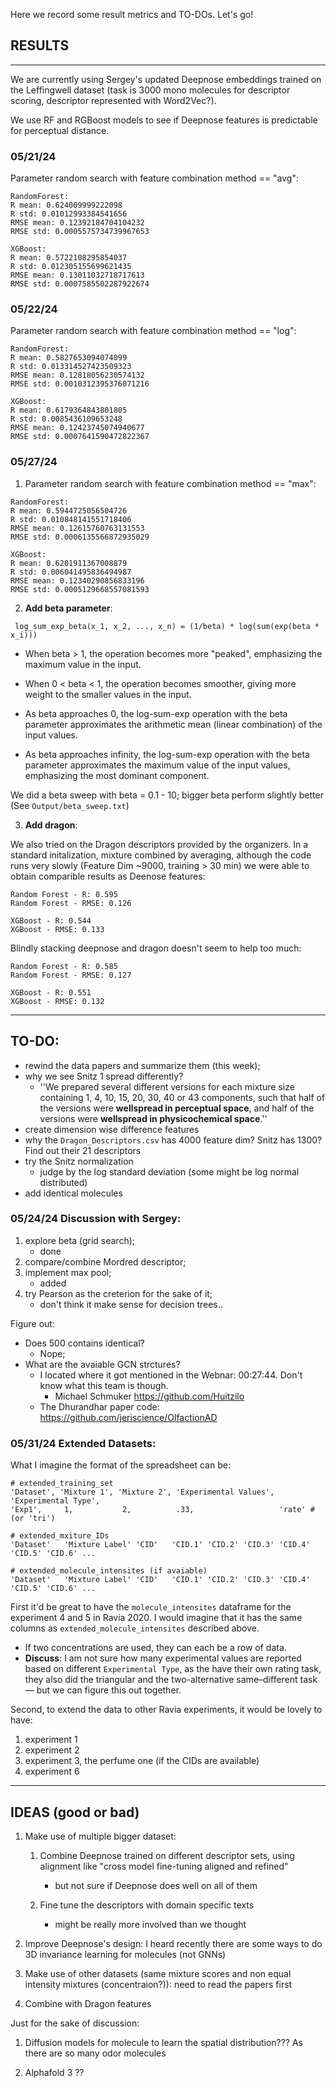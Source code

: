 Here we record some result metrics and TO-DOs. Let's go!

## RESULTS

---
We are currently using Sergey's updated Deepnose embeddings trained on the Leffingwell dataset (task is 3000 mono molecules for descriptor scoring, descriptor represented with Word2Vec?).

We use RF and RGBoost models to see if Deepnose features is predictable for perceptual distance. 

### 05/21/24

Parameter random search with feature combination method == "avg":
```
RandomForest:
R mean: 0.624009999222098
R std: 0.01012993384541656
RMSE mean: 0.12392184704104232
RMSE std: 0.0005575734739967653

XGBoost:
R mean: 0.5722108295854037
R std: 0.012305155699621435
RMSE mean: 0.13011032718717613
RMSE std: 0.0007585502287922674
```
### 05/22/24
Parameter random search with feature combination method == "log":
```
RandomForest:
R mean: 0.5827653094074099
R std: 0.013314527423509323
RMSE mean: 0.12818056230574132
RMSE std: 0.0010312395376071216

XGBoost:
R mean: 0.6179364843801805
R std: 0.0085436109653248
RMSE mean: 0.12423745074940677
RMSE std: 0.0007641590472822367
```
### 05/27/24
1. Parameter random search with feature combination method == "max":
```
RandomForest:
R mean: 0.5944725056504726
R std: 0.010848141551718406
RMSE mean: 0.12615760763131553
RMSE std: 0.0006135566872935029

XGBoost:
R mean: 0.6201911367008879
R std: 0.006041495836494987
RMSE mean: 0.12340290856833196
RMSE std: 0.0005129668557081593
```

2. **Add beta parameter**:

``` log_sum_exp_beta(x_1, x_2, ..., x_n) = (1/beta) * log(sum(exp(beta * x_i)))```

- When beta > 1, the operation becomes more "peaked", emphasizing the maximum value in the input. 

- When 0 < beta < 1, the operation becomes smoother, giving more weight to the smaller values in the input.

- As beta approaches 0, the log-sum-exp operation with the beta parameter approximates the arithmetic mean (linear combination) of the input values.

- As beta approaches infinity, the log-sum-exp operation with the beta parameter approximates the maximum value of the input values, emphasizing the most dominant component.

We did a beta sweep with beta = 0.1 - 10; bigger beta perform slightly better (See `Output/beta_sweep.txt`)

3. **Add dragon**:

We also tried on the Dragon descriptors provided by the organizers. In a standard initalization, mixture combined by averaging, although the code runs very slowly (Feature Dim ~9000, training > 30 min) we were able to obtain comparible results as Deenose features:

``` 
Random Forest - R: 0.595
Random Forest - RMSE: 0.126

XGBoost - R: 0.544
XGBoost - RMSE: 0.133
```

Blindly stacking deepnose and dragon doesn't seem to help too much:

```
Random Forest - R: 0.585
Random Forest - RMSE: 0.127

XGBoost - R: 0.551
XGBoost - RMSE: 0.132
```

---
## TO-DO:

- rewind the data papers and summarize them (this week);
- why we see Snitz 1 spread differently?
	- ''We prepared several different versions for each mixture size containing 1, 4, 10, 15, 20, 30, 40 or 43 components, such that half of the versions were **wellspread in perceptual space**, and half of the versions were **wellspread in physicochemical space**.''
- create dimension wise difference features
- why the `Dragon_Descriptors.csv` has 4000 feature dim? Snitz has 1300? Find out their 21 descriptors
- try the Snitz normalization
	- judge by the log standard deviation (some might be log normal distributed)
- add identical molecules

### 05/24/24 Discussion with Sergey:

1. explore beta (grid search);
	- done
2. compare/combine Mordred descriptor;
3. implement max pool;
	- added
4. try Pearson as the creterion for the sake of it;
	- don't think it make sense for decision trees..

Figure out:
- Does 500 contains identical?
	- Nope;
- What are the avaiable GCN strctures?
	- I located where it got mentioned in the Webnar: 00:27:44. Don't know what this team is though.
		- Michael Schmuker https://github.com/Huitzilo
	- The Dhurandhar paper code: https://github.com/jeriscience/OlfactionAD

### 05/31/24 Extended Datasets:

What I imagine the format of the spreadsheet can be:

```
# extended_training_set
'Dataset', 'Mixture 1', 'Mixture 2', 'Experimental Values', 'Experimental Type', 
'Exp1',     1,           2,          .33,                   'rate' # (or 'tri')
```

```
# extended_mxiture_IDs
'Dataset'	'Mixture Label'	'CID'	'CID.1'	'CID.2'	'CID.3'	'CID.4'	'CID.5'	'CID.6'	...
```

```
# extended_molecule_intensites (if avaiable)
'Dataset'	'Mixture Label'	'CID'	'CID.1'	'CID.2'	'CID.3'	'CID.4'	'CID.5'	'CID.6'	...
```

First it'd be great to have the `molecule_intensites` dataframe for the experiment 4 and 5 in Ravia 2020. I would imagine that it has the same columns as `extended_molecule_intensites` described above.

- If two concentrations are used, they can each be a row of data.
- **Discuss**: I am not sure how many experimental values are reported based on different `Experimental Type`, as the have their own rating task, they also did the triangular and the two-alternative same–different task — but we can figure this out together.

Second, to extend the data to other Ravia experiments, it would be lovely to have:

1. experiment 1
2. experiment 2
3. experiment 3, the perfume one (if the CIDs are available)
4. experiment 6


---
## IDEAS (good or bad)

1. Make use of multiple bigger dataset:
	1. Combine Deepnose trained on different descriptor sets, using alignment like "cross model fine-tuning aligned and refined"
		- but not sure if Deepnose does well on all of them
	
	2. Fine tune the descriptors with domain specific texts
		- might be really more involved than we thought
	
2. Improve Deepnose's design: I heard recently there are some ways to do 3D invariance learning for molecules (not GNNs)

3. Make use of other datasets (same mixture scores and non equal intensity mixtures (concentraion?)): need to read the papers first

4. Combine with Dragon features 


Just for the sake of discussion:

1. Diffusion models for molecule to learn the spatial distribution??? As there are so many odor molecules

2. Alphafold 3 ??